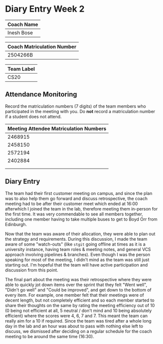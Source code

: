 # Diary Entry Week 2

| Coach Name |
| ---------- |
| Inesh Bose |

| Coach Matriculation Number |
| -------------------------- |
| 2504266B                   |

| Team Label |
| ---------- |
| CS20       |

## Attendance Monitoring

Record the matriculation numbers (7 digits) of the team members who participated in the meeting with you. Do **not** record a matriculation number if a student does not attend.

| Meeting Attendee Matriculation Numbers |
| -------------------------------------- |
| 2468915                                |
| 2458150                                |
| 2572194                                |
| 2402884                                |
|                                        |
|                                        |

## Diary Entry

<!-- Diary entries are marked on a pass/fail basis and are intended to help you build evidence for designing your PIA. If you make a reasonable attempt at the diary each week then you will receive the full mark for the diary. Use the diary to record your observations about the Level 3 Team Projects. Each diary entry should describe issues that you were asked to help with during the laboratory by your project team and the advice you gave to resolve the problem. Consider how the evidence from the diary entry might inform the design of your PIA, as well as any recommendations for changing the delivery of the course in light of the issue raised. -->

The team had their first customer meeting on campus, and since the plan was to also help them go forward and discuss retrospective, the coach meeting had to be after their customer meet which ended at 16:00 afterwhich I joined the team in the lab, therefore meeting them in-person for the first time. It was very commendable to see all members together, including one member having to take multiple buses to get to Boyd Orr from Edinburgh.

Now that the team was aware of their allocation, they were able to plan out the strategy and requirements. During this discussion, I made the team aware of some "watch-outs" (like `stgit` going offline at times as it is a university instance, having team roles & meeting notes, and general VCS approach involving pipelines & branches). Even though I was the person speaking for most of the meeting, I didn't mind as the team was still just starting out. I'm hopeful that the team will have active participation and discussion from this point.

The final part about the meeting was their retrospective where they were able to quickly jot down items over the sprint that they felt "Went well", "Didn't go well" and "Could be improved", and get down to the bottom of every item. For example, one member felt that their meetings were of decent length, but not completely efficient and so each member started to share their thoughts on the same by rating the meeting efficiency out of 10 (0 being not efficient at all, 5 neutral / don't mind and 10 being absolutely efficient) where the scores were 4, 6, 7 and 7. This meant the team can really aim for a 10 if required. Since the team was tired after a whole long day in the lab and an hour was about to pass with nothing else left to discuss, we dismissed after deciding on a regular schedule for the coach meeting to be around the same time (16:30).

